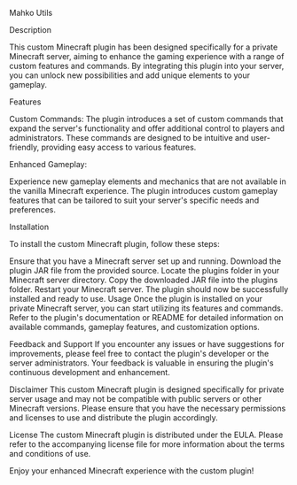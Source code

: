 Mahko Utils

Description

This custom Minecraft plugin has been designed specifically for a private Minecraft server, aiming to enhance the gaming experience with a range of custom features and commands. By integrating this plugin into your server, you can unlock new possibilities and add unique elements to your gameplay.

Features

Custom Commands: The plugin introduces a set of custom commands that expand the server's functionality and offer additional control to players and administrators. These commands are designed to be intuitive and user-friendly, providing easy access to various features.

Enhanced Gameplay: 

Experience new gameplay elements and mechanics that are not available in the vanilla Minecraft experience. The plugin introduces custom gameplay features that can be tailored to suit your server's specific needs and preferences.

Installation

To install the custom Minecraft plugin, follow these steps:

Ensure that you have a Minecraft server set up and running.
Download the plugin JAR file from the provided source.
Locate the plugins folder in your Minecraft server directory.
Copy the downloaded JAR file into the plugins folder.
Restart your Minecraft server.
The plugin should now be successfully installed and ready to use.
Usage
Once the plugin is installed on your private Minecraft server, you can start utilizing its features and commands. Refer to the plugin's documentation or README for detailed information on available commands, gameplay features, and customization options.

Feedback and Support
If you encounter any issues or have suggestions for improvements, please feel free to contact the plugin's developer or the server administrators. Your feedback is valuable in ensuring the plugin's continuous development and enhancement.

Disclaimer
This custom Minecraft plugin is designed specifically for private server usage and may not be compatible with public servers or other Minecraft versions. Please ensure that you have the necessary permissions and licenses to use and distribute the plugin accordingly.

License
The custom Minecraft plugin is distributed under the EULA. Please refer to the accompanying license file for more information about the terms and conditions of use.

Enjoy your enhanced Minecraft experience with the custom plugin!
